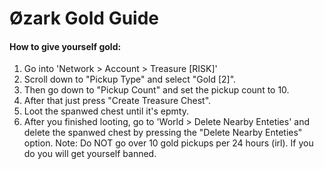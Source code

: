 # Øzark Gold Guide

#### How to give yourself gold:
1. Go into 'Network > Account > Treasure [RISK]'
2. Scroll down to "Pickup Type" and select "Gold [2]".
3. Then go down to "Pickup Count" and set the pickup count to 10.
4. After that just press "Create Treasure Chest".
5. Loot the spanwed chest until it's epmty.
6. After you finished looting, go to 'World > Delete Nearby Enteties' and delete the spanwed chest by pressing the "Delete Nearby Enteties" option.
Note: Do NOT go over 10 gold pickups per 24 hours (irl). If you do you will get yourself banned.